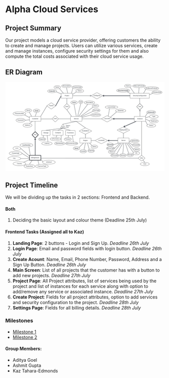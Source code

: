 # Alpha Cloud Services

## Project Summary
Our project models a cloud service provider, offering customers the ability to create and manage projects. Users can utilize various services, create and manage instances, configure security settings for them and also compute the total costs associated with their cloud service usage.

## ER Diagram
![ER Diagram](./CPSC304_ERD_3.jpeg)

## Project Timeline
We will be dividing up the tasks in 2 sections: Frontend and Backend.

#### Both
1) Deciding the basic layout and colour theme (Deadline 25th July)

#### Frontend Tasks (Assigned all to Kaz)
1) **Landing Page**: 2 buttons - Login and Sign Up. *Deadline 26th July*
2) **Login Page**: Email and password fields with login button. *Deadline 26th July*
3) **Create Acount**: Name, Email, Phone Number, Password, Address and a Sign Up Button. *Deadline 26th July*
4) **Main Screen**: List of all projects that the customer has with a button to add new projects. *Deadline 27th July*
5) **Project Page**: All Project attributes, list of services being used by the project and list of instances for each service along with option to add/remove any service or associated instance. *Deadline 27th July*
6) **Create Project**: Fields for all project attributes, option to add services and security configuration to the project. *Deadline 28th July*
7) **Settings Page**: Fields for all billing details. *Deadline 28th July*

### Milestones
- [Milestone 1](./Milestone%201.pdf)
- [Milestone 2](./Milestone%202.pdf)

#### Group Members:
- Aditya Goel
- Ashmit Gupta
- Kaz Tahara-Edmonds
